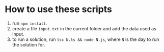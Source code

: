 # How to use these scripts

1. run `npm install`.
2. create a file `input.txt` in the current folder and add the data used as input.
3. to run a solution, run `tsc N.ts && node N.js`, where `N` is the day to run the solution for.
